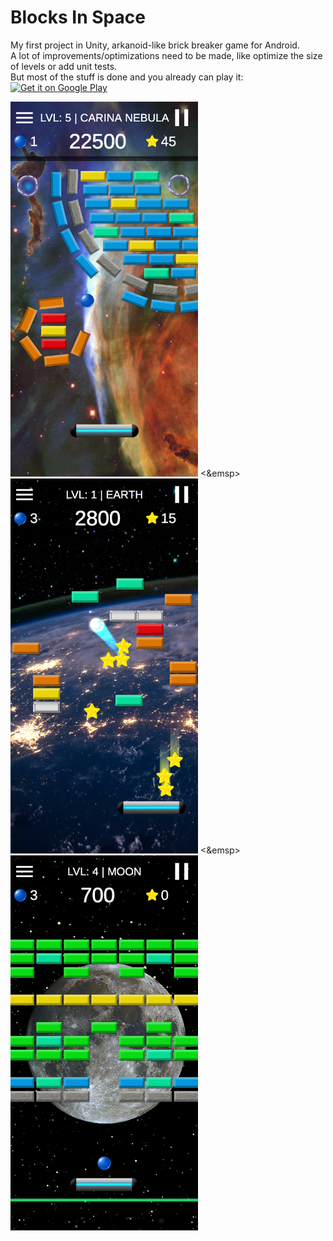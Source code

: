 # Blocks In Space  
My first project in Unity, arkanoid-like brick breaker game for Android.  
A lot of improvements/optimizations need to be made, like optimize the size of levels or add unit tests.  
But most of the stuff is done and you already can play it:  
[<img alt='Get it on Google Play' src='https://play.google.com/intl/en_us/badges/static/images/badges/en_badge_web_generic.png' width="200"/>](https://play.google.com/store/apps/details?id=org.AppsPlantingTrees.BlocksInSpace)    

<img alt='Screen' src='/Screens/screen1.jpg' width="300"/> <&emsp> <img alt='Screen' src='/Screens/screen2.jpg' width="300"/> <&emsp> <img alt='Screen' src='/Screens/screen3.jpg' width="300"/> 
